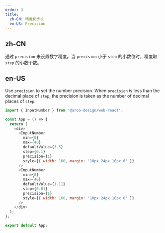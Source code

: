 ```yaml
---
order: 3
title:
  zh-CN: 精度和步长
  en-US: Precision
---
```


## zh-CN

通过 `precision` 来设置数字精度。当 `precision` 小于 `step` 的小数位时，精度取 `step` 的小数个数。

## en-US

Use `precision` to set the number precision. When `precision` is less than the decimal place of `step`, the precision is taken as the number of decimal places of `step`.

```js
import { InputNumber } from '@arco-design/web-react';

const App = () => {
  return (
    <div>
      <InputNumber
        min={0}
        max={40}
        defaultValue={3.5}
        step={0.1}
        precision={1}
        style={{ width: 160, margin: '10px 24px 10px 0' }}
      />
      <InputNumber
        min={0}
        max={40}
        defaultValue={1.11}
        step={0.01}
        precision={1}
        style={{ width: 160, margin: '10px 24px 10px 0' }}
      />
    </div>
  );
};

export default App;
```
